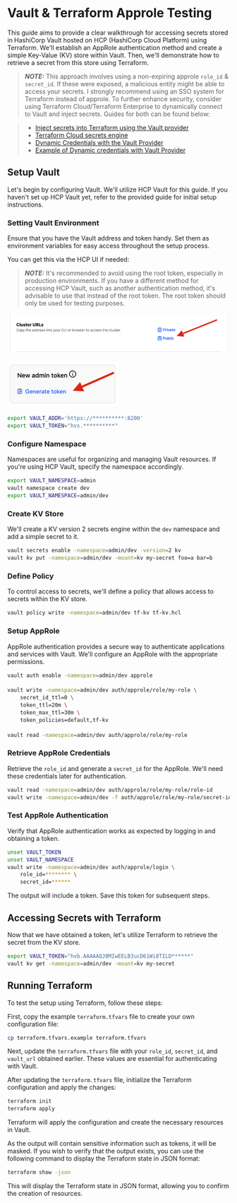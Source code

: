 # Vault & Terraform Approle Testing
This guide aims to provide a clear walkthrough for accessing secrets stored in HashiCorp Vault hosted on HCP (HashiCorp Cloud Platform) using Terraform. We'll establish an AppRole authentication method and create a simple Key-Value (KV) store within Vault. Then, we'll demonstrate how to retrieve a secret from this store using Terraform.

> **_NOTE:_** This approach involves using a non-expiring approle `role_id` & `secret_id`. If these were exposed, a malicious entity might be able to access your secrets. I strongly recommend using an SSO system for Terraform instead of approle. To further enhance security, consider using Terraform Cloud/Terraform Enterprise to dynamically connect to Vault and inject secrets. Guides for both can be found below:

> * [Inject secrets into Terraform using the Vault provider](https://developer.hashicorp.com/terraform/tutorials/secrets/secrets-vault)
> * [Terraform Cloud secrets engine](https://developer.hashicorp.com/vault/tutorials/secrets-management/terraform-secrets-engine)
> * [Dynamic Credentials with the Vault Provider](https://developer.hashicorp.com/terraform/cloud-docs/workspaces/dynamic-provider-credentials/vault-configuration)
> * [Example of Dynamic credentials with Vault Provider](https://github.com/tallen-hashicorp/tfc-demo/blob/main/cloud-vcs-vault/README.md)

## Setup Vault
Let's begin by configuring Vault. We'll utilize HCP Vault for this guide. If you haven't set up HCP Vault yet, refer to the provided guide for initial setup instructions.

### Setting Vault Environment
Ensure that you have the Vault address and token handy. Set them as environment variables for easy access throughout the setup process.

You can get this via the HCP UI if needed:

> **_NOTE:_** It's recommended to avoid using the root token, especially in production environments. If you have a different method for accessing HCP Vault, such as another authentication method, it's advisable to use that instead of the root token. The root token should only be used for testing purposes.

![URL](./docs/hcp-url.png)

![Token](./docs/hcp-token.png)

```bash
export VAULT_ADDR='https://**********:8200'
export VAULT_TOKEN="hvs.**********"
```

### Configure Namespace
Namespaces are useful for organizing and managing Vault resources. If you're using HCP Vault, specify the namespace accordingly.

```bash
export VAULT_NAMESPACE=admin
vault namespace create dev
export VAULT_NAMESPACE=admin/dev
```

### Create KV Store
We'll create a KV version 2 secrets engine within the `dev` namespace and add a simple secret to it.

```bash
vault secrets enable -namespace=admin/dev -version=2 kv
vault kv put -namespace=admin/dev -mount=kv my-secret foo=a bar=b
```

### Define Policy
To control access to secrets, we'll define a policy that allows access to secrets within the KV store.

```bash
vault policy write -namespace=admin/dev tf-kv tf-kv.hcl
```

### Setup AppRole
AppRole authentication provides a secure way to authenticate applications and services with Vault. We'll configure an AppRole with the appropriate permissions.

```bash
vault auth enable -namespace=admin/dev approle

vault write -namespace=admin/dev auth/approle/role/my-role \
    secret_id_ttl=0 \
    token_ttl=20m \
    token_max_ttl=30m \
    token_policies=default,tf-kv

vault read -namespace=admin/dev auth/approle/role/my-role
```

### Retrieve AppRole Credentials
Retrieve the `role_id` and generate a `secret_id` for the AppRole. We'll need these credentials later for authentication.

```bash
vault read -namespace=admin/dev auth/approle/role/my-role/role-id
vault write -namespace=admin/dev -f auth/approle/role/my-role/secret-id
```

### Test AppRole Authentication
Verify that AppRole authentication works as expected by logging in and obtaining a token.

```bash
unset VAULT_TOKEN
unset VAULT_NAMESPACE
vault write -namespace=admin/dev auth/approle/login \
    role_id=******** \
    secret_id=******
```

The output will include a token. Save this token for subsequent steps.

## Accessing Secrets with Terraform
Now that we have obtained a token, let's utilize Terraform to retrieve the secret from the KV store.

```bash
export VAULT_TOKEN="hvb.AAAAAQJ8MIwEELB3ucD61Wi8TILD******"
vault kv get -namespace=admin/dev -mount=kv my-secret
```

## Running Terraform
To test the setup using Terraform, follow these steps:

First, copy the example `terraform.tfvars` file to create your own configuration file:

```bash
cp terraform.tfvars.example terraform.tfvars
```

Next, update the `terraform.tfvars` file with your `role_id`, `secret_id`, and `vault_url` obtained earlier. These values are essential for authenticating with Vault.

After updating the `terraform.tfvars` file, initialize the Terraform configuration and apply the changes:

```bash
terraform init
terraform apply
```

Terraform will apply the configuration and create the necessary resources in Vault.

As the output will contain sensitive information such as tokens, it will be masked. If you wish to verify that the output exists, you can use the following command to display the Terraform state in JSON format:

```bash
terraform show -json
```

This will display the Terraform state in JSON format, allowing you to confirm the creation of resources.
